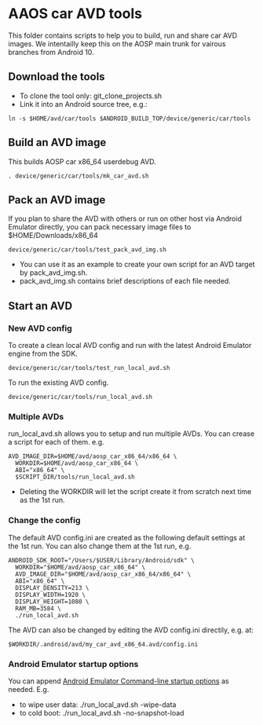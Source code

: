 # AAOS car AVD tools
This folder contains scripts to help you to build, run and share car AVD images. We intentailly keep this on the AOSP main trunk for vairous branches from Android 10.

## Download the tools
- To clone the tool only: git_clone_projects.sh
- Link it into an Android source tree, e.g.:
```
ln -s $HOME/avd/car/tools $ANDROID_BUILD_TOP/device/generic/car/tools
```

## Build an AVD image
This builds AOSP car x86_64 userdebug AVD.
```
. device/generic/car/tools/mk_car_avd.sh
```

## Pack an AVD image
If you plan to share the AVD with others or run on other host via Android Emulator directly, you can pack necessary image files to $HOME/Downloads/x86_64
```
device/generic/car/tools/test_pack_avd_img.sh
```
* You can use it as an example to create your own script for an AVD target by pack_avd_img.sh.
* pack_avd_img.sh contains brief descriptions of each file needed.

## Start an AVD

### New AVD config
To create a clean local AVD config and run with the latest Android Emulator engine from the SDK.
```
device/generic/car/tools/test_run_local_avd.sh
```

To run the existing AVD config.
```
device/generic/car/tools/run_local_avd.sh
```

### Multiple AVDs
run_local_avd.sh allows you to setup and run multiple AVDs. You can crease a script for each of them. e.g.
```
AVD_IMAGE_DIR=$HOME/avd/aosp_car_x86_64/x86_64 \
  WORKDIR=$HOME/avd/aosp_car_x86_64 \
  ABI="x86_64" \
  $SCRIPT_DIR/tools/run_local_avd.sh
```
* Deleting the WORKDIR will let the script create it from scratch next time as the 1st run.

### Change the config
The default AVD config.ini are created as the following default settings at the 1st run. You can also change them at the 1st run, e.g.
```
ANDROID_SDK_ROOT="/Users/$USER/Library/Android/sdk" \
  WORKDIR="$HOME/avd/aosp_car_x86_64" \
  AVD_IMAGE_DIR="$HOME/avd/aosp_car_x86_64/x86_64" \
  ABI="x86_64" \
  DISPLAY_DENSITY=213 \
  DISPLAY_WIDTH=1920 \
  DISPLAY_HEIGHT=1080 \
  RAM_MB=3584 \
  ./run_local_avd.sh
```

The AVD can also be changed by editing the AVD config.ini directily, e.g. at:
```
$WORKDIR/.android/avd/my_car_avd_x86_64.avd/config.ini
```

### Android Emulator startup options
You can append [Android Emulator Command-line startup options](https://developer.android.com/studio/run/emulator-commandline#common) as needed. E.g.
  * to wipe user data:  ./run_local_avd.sh -wipe-data
  * to cold boot: ./run_local_avd.sh -no-snapshot-load
